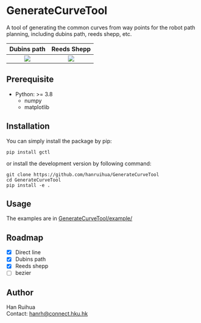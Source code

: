 # GenerateCurveTool

A tool of generating the common curves from way points for the robot path planning, including dubins path, reeds shepp, etc.


Dubins path  |   Reeds Shepp    |
:-------------------------:|:-------------------------:|
![](example/gif/dubins.gif)  | ![](example/gif/reeds_shepp.gif) 

## Prerequisite

- Python: >= 3.8
    - numpy  
    - matplotlib 

## Installation


You can simply install the package by pip:

```
pip install gctl
```

or install the development version by following command:

```
git clone https://github.com/hanruihua/GenerateCurveTool  
cd GenerateCurveTool  
pip install -e . 
```

## Usage 

The examples are in [GenerateCurveTool/example/](https://github.com/hanruihua/GenerateCurveTool/tree/main/example)

## Roadmap

- [x] Direct line
- [x] Dubins path
- [x] Reeds shepp
- [ ] bezier 

## Author

Han Ruihua  
Contact: hanrh@connect.hku.hk

